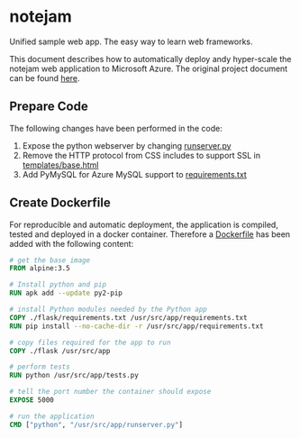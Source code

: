 # notejam
Unified sample web app. The easy way to learn web frameworks.

This document describes how to automatically deploy andy hyper-scale the notejam web application to Microsoft Azure.
The original project document can be found [here](https://github.com/t3ch-fr3ak/notejam/blob/master/README-original.rst).

## Prepare Code
The following changes have been performed in the code:
1. Expose the python webserver by changing [runserver.py](https://github.com/t3ch-fr3ak/notejam/blob/master/flask/runserver.py)
2. Remove the HTTP protocol from CSS includes to support SSL in [templates/base.html](https://github.com/t3ch-fr3ak/notejam/blob/master/flask/notejam/templates/base.html)
3. Add PyMySQL for Azure MySQL support to [requirements.txt](https://github.com/t3ch-fr3ak/notejam/blob/master/flask/requirements.txt)

## Create Dockerfile
For reproducible and automatic deployment, the application is compiled, tested and deployed in a docker container. Therefore a [Dockerfile](https://github.com/t3ch-fr3ak/notejam/blob/master/Dockerfile) has been added with the following content:
```dockerfile
# get the base image
FROM alpine:3.5

# Install python and pip
RUN apk add --update py2-pip

# install Python modules needed by the Python app
COPY ./flask/requirements.txt /usr/src/app/requirements.txt
RUN pip install --no-cache-dir -r /usr/src/app/requirements.txt

# copy files required for the app to run
COPY ./flask /usr/src/app

# perform tests
RUN python /usr/src/app/tests.py

# tell the port number the container should expose
EXPOSE 5000

# run the application
CMD ["python", "/usr/src/app/runserver.py"]
```
